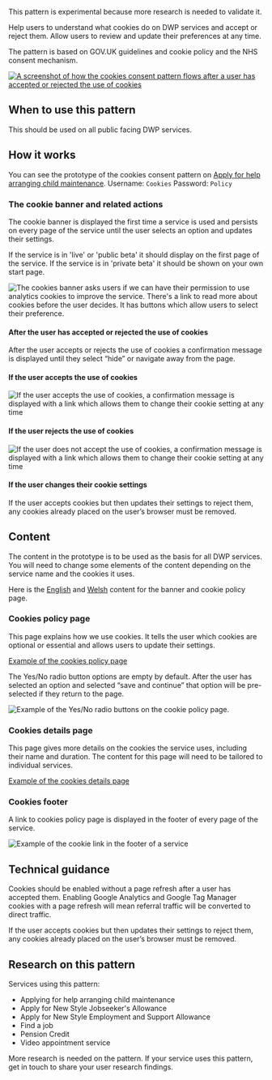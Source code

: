 This pattern is experimental because more research is needed to validate it.

Help users to understand what cookies do on DWP services and accept or reject them. Allow users to review and update their preferences at any time.

The pattern is based on GOV.UK guidelines and cookie policy and the NHS consent mechanism.

<a href="/public/images/cookies/cookies-flow.png">
    <img src="/public/images/cookies/cookies-flow.png" alt="A screenshot of how the cookies consent pattern flows after a user has accepted or rejected the use of cookies" />
</a>

## When to use this pattern

This should be used on all public facing DWP services.

## How it works

You can see the prototype of the cookies consent pattern on <a href="https://pension-age.herokuapp.com/cookies/apply_cmg_start_banner_v2.html" alt="">Apply for help arranging child maintenance</a>.
Username: <code>Cookies</code>
Password: <code>Policy</code>

### The cookie banner and related actions
The cookie banner is displayed the first time a service is used and persists on every page of the service until the user selects an option and updates their settings.

If the service is in 'live' or 'public beta' it should display on the first page of the service. If the service is in 'private beta' it should be shown on your own start page.

<img src="/public/images/cookies/cookies-banner.png" alt="The cookies banner asks users if we can have their permission to use analytics cookies to improve the service. There's a link to read more about cookies before the user decides. It has buttons which allow users to select their preference." />

#### After the user has accepted or rejected the use of cookies

After the user accepts or rejects the use of cookies a confirmation message is displayed until they select “hide” or navigate away from the page.

#### If the user accepts the use of cookies

<img src="/public/images/cookies/cookies-accept.png" alt="If the user accepts the use of cookies, a confirmation message is displayed with a link which allows them to change their cookie setting at any time" />

#### If the user rejects the use of cookies

<img src="/public/images/cookies/cookies-reject.png" alt="If the user does not accept the use of cookies, a confirmation message is displayed with a link which allows them to change their cookie setting at any time" />

#### If the user changes their cookie settings

If the user accepts cookies but then updates their settings to reject them, any cookies already placed on the user’s browser must be removed.

## Content

The content in the prototype is to be used as the basis for all DWP services. You will need to change some elements of the content depending on the service name and the cookies it uses.

Here is the <a href="/public/docs/english_cookie_content.md" alt="">English</a> and <a href="/public/docs/welsh_cookie_content.md">Welsh</a> content for the banner and cookie policy page.

### Cookies policy page</a>

This page explains how we use cookies. It tells the user which cookies are optional or essential and allows users to update their settings.

<a href="https://pension-age.herokuapp.com/cookies/cookie_policy">Example of the cookies policy page</a>

The Yes/No radio button options are empty by default. After the user has selected an option and selected “save and continue” that option will be pre-selected if they return to the page.


<img src="/public/images/cookies/cookies-accept-reject.png" alt="Example of the Yes/No radio buttons on the cookie policy page." />

### Cookies details page

This page gives more details on the cookies the service uses, including their name and duration. The content for this page will need to be tailored to individual services.

<a href="https://pension-age.herokuapp.com/cookies/cookies_details">Example of the cookies details page</a>

### Cookies footer

A link to cookies policy page is displayed in the footer of every page of the service.

<img src="/public/images/cookies/cookies-footer.png" alt="Example of the cookie link in the footer of a service" />

## Technical guidance
Cookies should be enabled without a page refresh after a user has accepted them. Enabling Google Analytics and Google Tag Manager cookies with a page refresh will mean referral traffic will be converted to direct traffic.

If the user accepts cookies but then updates their settings to reject them, any cookies already placed on the user’s browser must be removed.


## Research on this pattern

Services using this pattern:
<ul>
<li>Applying for help arranging child maintenance</li>
<li>Apply for New Style Jobseeker's Allowance</li>
<li>Apply for New Style Employment and Support Allowance</li>
<li>Find a job</li>
<li>Pension Credit</li>
<li>Video appointment service</li>
</ul>

More research is needed on the pattern. If your service uses this pattern, get in touch to share your user research findings.
